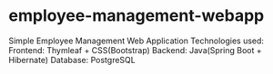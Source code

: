 ﻿# employee-management-webapp
Simple Employee Management Web Application
Technologies used:
Frontend: Thymleaf + CSS(Bootstrap)
Backend: Java(Spring Boot + Hibernate)
Database: PostgreSQL
